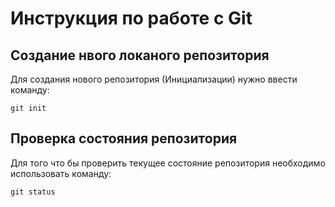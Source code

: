 # **Инструкция по работе с Git**

## Создание нвого локаного репозитория

Для создания нового репозитория (Инициализации) нужно ввести команду:

    git init

## Проверка состояния репозитория 

Для того что бы проверить текущее состояние репозитория необходимо использовать команду:

    git status

